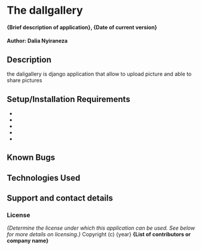  # The dallgallery
#### {Brief description of application}, {Date of current version}
#### Author: Dalia Nyiraneza
## Description
the daligallery is django application that allow to upload picture and able to  share pictures
## Setup/Installation Requirements
* 
* 
* 
* 
* 
 
## Known Bugs
 
## Technologies Used
 
## Support and contact details
 
### License
*{Determine the license under which this application can be used.  See below for more details on licensing.}*
Copyright (c) {year} **{List of contributors or company name}**
  
